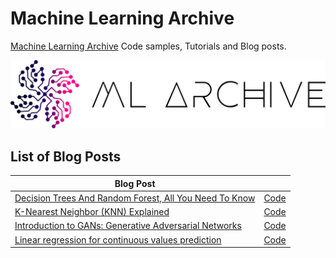 # Machine Learning Archive
[Machine Learning Archive](https://www.mlarchive.com) Code samples, Tutorials and Blog posts. 

[<img alt="Machine Learning Archive" src="Media/ML-Archive-Logo.png">](https://mlarchive.com/)


## List of Blog Posts
| Blog Post | |
| ------------- |:-------------|
|[Decision Trees And Random Forest, All You Need To Know](https://mlarchive.com/machine-learning/decision-trees-and-random-forest-all-you-need-to-know/) | [Code](https://github.com/Yousef-Hesham/Machine-Learning-Archive/tree/main/Decision-Trees-and-Random-Forest) |
|[K-Nearest Neighbor (KNN) Explained](https://mlarchive.com/machine-learning/k-nearest-neighbor-knn-explained/) | [Code](https://github.com/Yousef-Hesham/Machine-Learning-Archive/tree/main/K-Nearest-Neighbors) |
|[Introduction to GANs: Generative Adversarial Networks](https://mlarchive.com/deep-learning/introduction-to-generative-adversarial-networks/)|[Code](https://github.com/Yousef-Hesham/Machine-Learning-Archive/tree/main/Introduction-to-GANs-Generative-Adversarial-Networks)|
|[Linear regression for continuous values prediction]()|[Code](https://github.com/Yousef-Hesham/Machine-Learning-Archive/tree/main/Linear_regression)|
